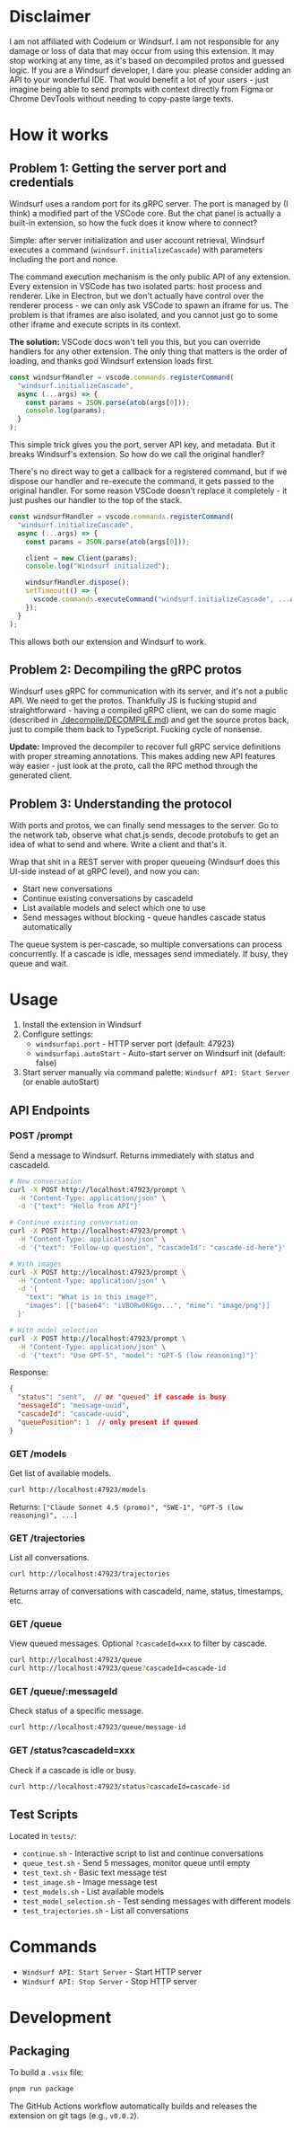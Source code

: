 # Disclaimer

I am not affiliated with Codeium or Windsurf. I am not responsible for any damage or loss of data that may occur from using this extension. It may stop working at any time, as it's based on decompiled protos and guessed logic. If you are a Windsurf developer, I dare you: please consider adding an API to your wonderful IDE. That would benefit a lot of your users - just imagine being able to send prompts with context directly from Figma or Chrome DevTools without needing to copy-paste large texts.

# How it works

## Problem 1: Getting the server port and credentials

Windsurf uses a random port for its gRPC server. The port is managed by (I think) a modified part of the VSCode core. But the chat panel is actually a built-in extension, so how the fuck does it know where to connect?

Simple: after server initialization and user account retrieval, Windsurf executes a command (`windsurf.initializeCascade`) with parameters including the port and nonce.

The command execution mechanism is the only public API of any extension. Every extension in VSCode has two isolated parts: host process and renderer. Like in Electron, but we don't actually have control over the renderer process - we can only ask VSCode to spawn an iframe for us. The problem is that iframes are also isolated, and you cannot just go to some other iframe and execute scripts in its context.

**The solution:** VSCode docs won't tell you this, but you can override handlers for any other extension. The only thing that matters is the order of loading, and thanks god Windsurf extension loads first.

```typescript
const windsurfHandler = vscode.commands.registerCommand(
  "windsurf.initializeCascade",
  async (...args) => {
    const params = JSON.parse(atob(args[0]));
    console.log(params);
  }
);
```

This simple trick gives you the port, server API key, and metadata. But it breaks Windsurf's extension. So how do we call the original handler?

There's no direct way to get a callback for a registered command, but if we dispose our handler and re-execute the command, it gets passed to the original handler. For some reason VSCode doesn't replace it completely - it just pushes our handler to the top of the stack.

```typescript
const windsurfHandler = vscode.commands.registerCommand(
  "windsurf.initializeCascade",
  async (...args) => {
    const params = JSON.parse(atob(args[0]));

    client = new Client(params);
    console.log("Windsurf initialized");

    windsurfHandler.dispose();
    setTimeout(() => {
      vscode.commands.executeCommand("windsurf.initializeCascade", ...args);
    });
  }
);
```

This allows both our extension and Windsurf to work.

## Problem 2: Decompiling the gRPC protos

Windsurf uses gRPC for communication with its server, and it's not a public API. We need to get the protos. Thankfully JS is fucking stupid and straightforward - having a compiled gRPC client, we can do some magic (described in [./decompile/DECOMPILE.md](./decompile/DECOMPILE.md)) and get the source protos back, just to compile them back to TypeScript. Fucking cycle of nonsense.

**Update:** Improved the decompiler to recover full gRPC service definitions with proper streaming annotations. This makes adding new API features way easier - just look at the proto, call the RPC method through the generated client.

## Problem 3: Understanding the protocol

With ports and protos, we can finally send messages to the server. Go to the network tab, observe what chat.js sends, decode protobufs to get an idea of what to send and where. Write a client and that's it.

Wrap that shit in a REST server with proper queueing (Windsurf does this UI-side instead of at gRPC level), and now you can:
- Start new conversations
- Continue existing conversations by cascadeId
- List available models and select which one to use
- Send messages without blocking - queue handles cascade status automatically

The queue system is per-cascade, so multiple conversations can process concurrently. If a cascade is idle, messages send immediately. If busy, they queue and wait.

# Usage

1. Install the extension in Windsurf
2. Configure settings:
   - `windsurfapi.port` - HTTP server port (default: 47923)
   - `windsurfapi.autoStart` - Auto-start server on Windsurf init (default: false)
3. Start server manually via command palette: `Windsurf API: Start Server` (or enable autoStart)

## API Endpoints

### POST /prompt
Send a message to Windsurf. Returns immediately with status and cascadeId.

```bash
# New conversation
curl -X POST http://localhost:47923/prompt \
  -H "Content-Type: application/json" \
  -d '{"text": "Hello from API"}'

# Continue existing conversation
curl -X POST http://localhost:47923/prompt \
  -H "Content-Type: application/json" \
  -d '{"text": "Follow-up question", "cascadeId": "cascade-id-here"}'

# With images
curl -X POST http://localhost:47923/prompt \
  -H "Content-Type: application/json" \
  -d '{
    "text": "What is in this image?",
    "images": [{"base64": "iVBORw0KGgo...", "mime": "image/png"}]
  }'

# With model selection
curl -X POST http://localhost:47923/prompt \
  -H "Content-Type: application/json" \
  -d '{"text": "Use GPT-5", "model": "GPT-5 (low reasoning)"}'
```

Response:
```json
{
  "status": "sent",  // or "queued" if cascade is busy
  "messageId": "message-uuid",
  "cascadeId": "cascade-uuid",
  "queuePosition": 1  // only present if queued
}
```

### GET /models
Get list of available models.

```bash
curl http://localhost:47923/models
```

Returns: `["Claude Sonnet 4.5 (promo)", "SWE-1", "GPT-5 (low reasoning)", ...]`

### GET /trajectories
List all conversations.

```bash
curl http://localhost:47923/trajectories
```

Returns array of conversations with cascadeId, name, status, timestamps, etc.

### GET /queue
View queued messages. Optional `?cascadeId=xxx` to filter by cascade.

```bash
curl http://localhost:47923/queue
curl http://localhost:47923/queue?cascadeId=cascade-id
```

### GET /queue/:messageId
Check status of a specific message.

```bash
curl http://localhost:47923/queue/message-id
```

### GET /status?cascadeId=xxx
Check if a cascade is idle or busy.

```bash
curl http://localhost:47923/status?cascadeId=cascade-id
```

## Test Scripts

Located in `tests/`:
- `continue.sh` - Interactive script to list and continue conversations
- `queue_test.sh` - Send 5 messages, monitor queue until empty
- `test_text.sh` - Basic text message test
- `test_image.sh` - Image message test
- `test_models.sh` - List available models
- `test_model_selection.sh` - Test sending messages with different models
- `test_trajectories.sh` - List all conversations

# Commands

- `Windsurf API: Start Server` - Start HTTP server
- `Windsurf API: Stop Server` - Stop HTTP server

# Development

## Packaging

To build a `.vsix` file:

```bash
pnpm run package
```

The GitHub Actions workflow automatically builds and releases the extension on git tags (e.g., `v0.0.2`).
